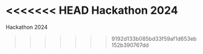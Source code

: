 <<<<<<< HEAD
Hackathon 2024
=======
Hackathon 2024
>>>>>>> 9192d133b085bd33f59af1d653eb152b390767dd
